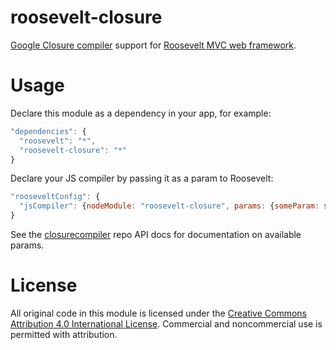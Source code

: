 roosevelt-closure
=================

[Google Closure compiler](https://developers.google.com/closure/compiler) support for [Roosevelt MVC web framework](https://github.com/kethinov/roosevelt).

Usage
=====

Declare this module as a dependency in your app, for example:

```js
"dependencies": {
  "roosevelt": "*",
  "roosevelt-closure": "*"
}
```

Declare your JS compiler by passing it as a param to Roosevelt:

```js
"rooseveltConfig": {
  "jsCompiler": {nodeModule: "roosevelt-closure", params: {someParam: someValue}}
}
```

See the [closurecompiler](https://github.com/dcodeIO/ClosureCompiler.js#closurecompiler-api) repo API docs for documentation on available params.

License
=======

All original code in this module is licensed under the [Creative Commons Attribution 4.0 International License](http://creativecommons.org/licenses/by/4.0/). Commercial and noncommercial use is permitted with attribution.